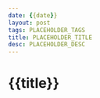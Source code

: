 ```yaml
---
date: {{date}}
layout: post
tags: PLACEHOLDER_TAGS
title: PLACEHOLDER_TITLE
desc: PLACEHOLDER_DESC
---
```


# {{title}}
<!-- ! ilk önce front-matter'ı düzenle ! -->